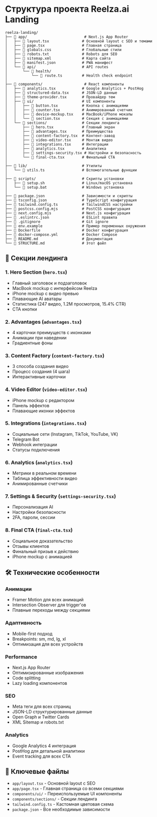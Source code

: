 # Структура проекта Reelza.ai Landing

```
reelza-landing/
├── 📁 app/                          # Next.js App Router
│   ├── 📄 layout.tsx               # Основной layout с SEO и темами
│   ├── 📄 page.tsx                 # Главная страница
│   ├── 📄 globals.css              # Глобальные стили
│   ├── 📄 robots.txt               # Robots для SEO
│   ├── 📄 sitemap.xml              # Карта сайта
│   ├── 📄 manifest.json            # PWA манифест
│   └── 📁 api/                     # API routes
│       └── 📁 health/
│           └── 📄 route.ts         # Health check endpoint
│
├── 📁 components/                   # React компоненты
│   ├── 📄 analytics.tsx            # Google Analytics + PostHog
│   ├── 📄 structured-data.tsx      # JSON-LD данные
│   ├── 📄 theme-provider.tsx       # Провайдер тем
│   ├── 📁 ui/                      # UI компоненты
│   │   ├── 📄 button.tsx           # Кнопка с анимациями
│   │   ├── 📄 counter.tsx          # Анимированный счетчик
│   │   ├── 📄 device-mockup.tsx    # MacBook/iPhone мокапы
│   │   └── 📄 section.tsx          # Секция с анимациями
│   └── 📁 sections/                # Секции лендинга
│       ├── 📄 hero.tsx             # Главный экран
│       ├── 📄 advantages.tsx       # Преимущества
│       ├── 📄 content-factory.tsx  # Контент-завод
│       ├── 📄 video-editor.tsx     # Монтаж видео
│       ├── 📄 integrations.tsx     # Интеграции
│       ├── 📄 analytics.tsx        # Аналитика
│       ├── 📄 settings-security.tsx # Настройки и безопасность
│       └── 📄 final-cta.tsx        # Финальный CTA
│
├── 📁 lib/                         # Утилиты
│   └── 📄 utils.ts                 # Вспомогательные функции
│
├── 📁 scripts/                     # Скрипты установки
│   ├── 📄 setup.sh                 # Linux/macOS установка
│   └── 📄 setup.bat                # Windows установка
│
├── 📄 package.json                 # Зависимости и скрипты
├── 📄 tsconfig.json                # TypeScript конфигурация
├── 📄 tailwind.config.ts           # TailwindCSS настройки
├── 📄 postcss.config.mjs           # PostCSS конфигурация
├── 📄 next.config.mjs              # Next.js конфигурация
├── 📄 .eslintrc.json               # ESLint правила
├── 📄 .gitignore                   # Git ignore
├── 📄 env.example                  # Пример переменных окружения
├── 📄 Dockerfile                   # Docker конфигурация
├── 📄 docker-compose.yml           # Docker Compose
├── 📄 README.md                    # Документация
└── 📄 STRUCTURE.md                 # Этот файл
```

## 🎨 Секции лендинга

### 1. Hero Section (`hero.tsx`)
- Главный заголовок и подзаголовок
- MacBook mockup с интерфейсом Reelza
- iPhone mockup с видео превью
- Плавающие AI аватары
- Статистика (247 видео, 1.2M просмотров, 15.4% CTR)
- CTA кнопки

### 2. Advantages (`advantages.tsx`)
- 4 карточки преимуществ с иконками
- Анимации при наведении
- Градиентные фоны

### 3. Content Factory (`content-factory.tsx`)
- 3 способа создания видео
- Процесс создания (4 шага)
- Интерактивные карточки

### 4. Video Editor (`video-editor.tsx`)
- iPhone mockup с редактором
- Панель эффектов
- Плавающие иконки эффектов

### 5. Integrations (`integrations.tsx`)
- Социальные сети (Instagram, TikTok, YouTube, VK)
- Telegram Bot
- Webhook интеграции
- Статусы подключения

### 6. Analytics (`analytics.tsx`)
- Метрики в реальном времени
- Таблица эффективности видео
- Анимированные счетчики

### 7. Settings & Security (`settings-security.tsx`)
- Персонализация AI
- Настройки безопасности
- 2FA, пароли, сессии

### 8. Final CTA (`final-cta.tsx`)
- Социальное доказательство
- Отзывы клиентов
- Финальный призыв к действию
- iPhone mockup с анимацией

## 🛠 Технические особенности

### Анимации
- Framer Motion для всех анимаций
- Intersection Observer для trigger'ов
- Плавные переходы между секциями

### Адаптивность
- Mobile-first подход
- Breakpoints: sm, md, lg, xl
- Оптимизация для всех устройств

### Performance
- Next.js App Router
- Оптимизированные изображения
- Code splitting
- Lazy loading компонентов

### SEO
- Meta теги для всех страниц
- JSON-LD структурированные данные
- Open Graph и Twitter Cards
- XML Sitemap и robots.txt

### Analytics
- Google Analytics 4 интеграция
- PostHog для детальной аналитики
- Event tracking для всех CTA

## 🎯 Ключевые файлы

- `app/layout.tsx` - Основной layout с SEO
- `app/page.tsx` - Главная страница со всеми секциями
- `components/ui/` - Переиспользуемые UI компоненты
- `components/sections/` - Секции лендинга
- `tailwind.config.ts` - Кастомная цветовая схема
- `package.json` - Все необходимые зависимости

